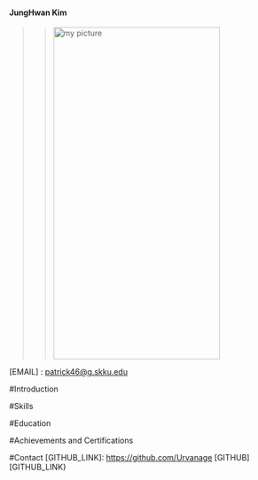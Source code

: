 #### JungHwan Kim
>> <img src = "./figure/picture" width="300px" height="600px" title="my picture"/>
[EMAIL] : patrick46@g.skku.edu

#Introduction

#Skills

#Education

#Achievements and Certifications

#Contact
[GITHUB_LINK]: https://github.com/Urvanage
[GITHUB][GITHUB_LINK}
